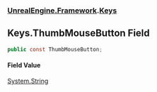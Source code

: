 ### [UnrealEngine.Framework](./UnrealEngine-Framework.md 'UnrealEngine.Framework').[Keys](./Keys.md 'UnrealEngine.Framework.Keys')
## Keys.ThumbMouseButton Field
  
```csharp
public const ThumbMouseButton;
```
#### Field Value
[System.String](https://docs.microsoft.com/en-us/dotnet/api/System.String 'System.String')  
